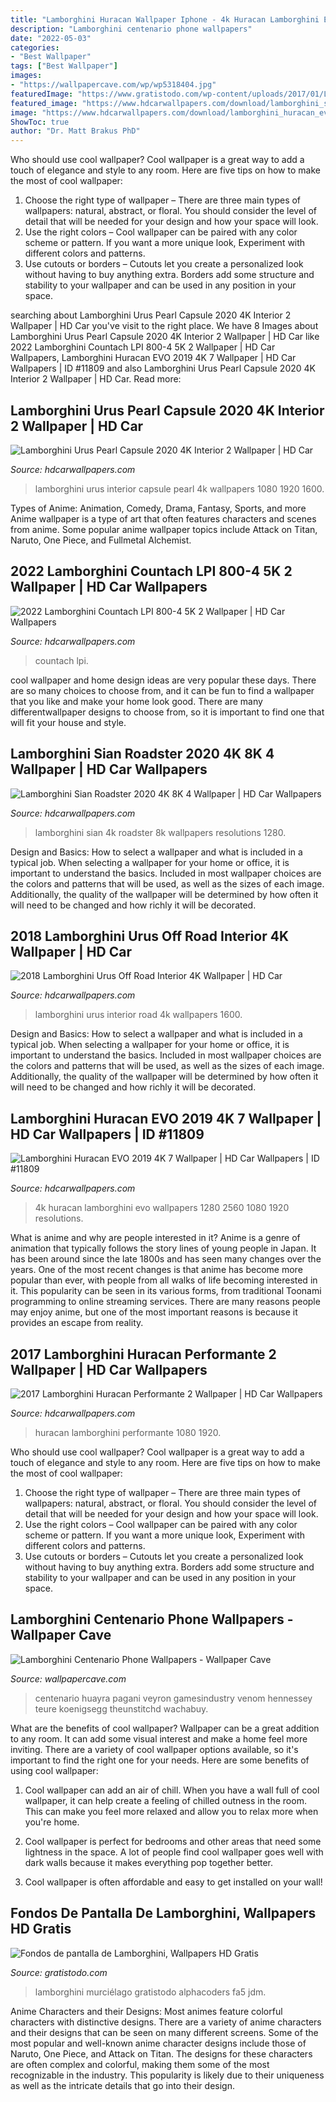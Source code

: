 ```yaml
---
title: "Lamborghini Huracan Wallpaper Iphone - 4k Huracan Lamborghini Evo Wallpapers 1280 2560 1080 1920 Resolutions"
description: "Lamborghini centenario phone wallpapers"
date: "2022-05-03"
categories:
- "Best Wallpaper"
tags: ["Best Wallpaper"]
images:
- "https://wallpapercave.com/wp/wp5318404.jpg"
featuredImage: "https://www.gratistodo.com/wp-content/uploads/2017/01/Lamborghini-Wallpapers-1920x1080p-4.jpg"
featured_image: "https://www.hdcarwallpapers.com/download/lamborghini_sian_roadster_2020_4k_8k_4-1280x720.jpg"
image: "https://www.hdcarwallpapers.com/download/lamborghini_huracan_evo_2019_4k_7-1280x720.jpg"
ShowToc: true
author: "Dr. Matt Brakus PhD"
---
```



Who should use cool wallpaper?
Cool wallpaper is a great way to add a touch of elegance and style to any room. Here are five tips on how to make the most of cool wallpaper: 
1) Choose the right type of wallpaper – There are three main types of wallpapers: natural, abstract, or floral. You should consider the level of detail that will be needed for your design and how your space will look. 
2) Use the right colors – Cool wallpaper can be paired with any color scheme or pattern. If you want a more unique look, Experiment with different colors and patterns. 
3) Use cutouts or borders – Cutouts let you create a personalized look without having to buy anything extra. Borders add some structure and stability to your wallpaper and can be used in any position in your space.

	

		
searching about Lamborghini Urus Pearl Capsule 2020 4K Interior 2 Wallpaper | HD Car you've visit to the right place. We have 8 Images about Lamborghini Urus Pearl Capsule 2020 4K Interior 2 Wallpaper | HD Car like 2022 Lamborghini Countach LPI 800-4 5K 2 Wallpaper | HD Car Wallpapers, Lamborghini Huracan EVO 2019 4K 7 Wallpaper | HD Car Wallpapers | ID #11809 and also Lamborghini Urus Pearl Capsule 2020 4K Interior 2 Wallpaper | HD Car. Read more:
		
    
## Lamborghini Urus Pearl Capsule 2020 4K Interior 2 Wallpaper | HD Car

<img loading=lazy src="https://www.hdcarwallpapers.com/download/lamborghini_urus_pearl_capsule_2020_4k_interior_2-1600x900.jpg" onerror="this.onerror=null;this.src='https://tse3.mm.bing.net/th?id=OIP.J5RC5oadFWeXO64lrT2shQHaEK&amp;pid=15.1';" alt="Lamborghini Urus Pearl Capsule 2020 4K Interior 2 Wallpaper | HD Car">

_Source: hdcarwallpapers.com_

>lamborghini urus interior capsule pearl 4k wallpapers 1080 1920 1600. 

	

Types of Anime: Animation, Comedy, Drama, Fantasy, Sports, and more
Anime wallpaper is a type of art that often features characters and scenes from anime. Some popular anime wallpaper topics include Attack on Titan, Naruto, One Piece, and Fullmetal Alchemist.

    
## 2022 Lamborghini Countach LPI 800-4 5K 2 Wallpaper | HD Car Wallpapers

<img loading=lazy src="https://www.hdcarwallpapers.com/download/2022_lamborghini_countach_lpi_800_4_5k_2-1600x900.jpg" onerror="this.onerror=null;this.src='https://tse1.mm.bing.net/th?id=OIP.jR2JsWc5WOCeJ06TJorpwAHaEK&amp;pid=15.1';" alt="2022 Lamborghini Countach LPI 800-4 5K 2 Wallpaper | HD Car Wallpapers">

_Source: hdcarwallpapers.com_

>countach lpi. 

	

cool wallpaper and home design ideas are very popular these days. There are so many choices to choose from, and it can be fun to find a wallpaper that you like and make your home look good. There are many differentwallpaper designs to choose from, so it is important to find one that will fit your house and style.

    
## Lamborghini Sian Roadster 2020 4K 8K 4 Wallpaper | HD Car Wallpapers

<img loading=lazy src="https://www.hdcarwallpapers.com/download/lamborghini_sian_roadster_2020_4k_8k_4-1280x720.jpg" onerror="this.onerror=null;this.src='https://tse1.mm.bing.net/th?id=OIP.srSnj-_xVQdHpPxHyiWLBAHaEK&amp;pid=15.1';" alt="Lamborghini Sian Roadster 2020 4K 8K 4 Wallpaper | HD Car Wallpapers">

_Source: hdcarwallpapers.com_

>lamborghini sian 4k roadster 8k wallpapers resolutions 1280. 

	

Design and Basics: How to select a wallpaper and what is included in a typical job.
When selecting a wallpaper for your home or office, it is important to understand the basics. Included in most wallpaper choices are the colors and patterns that will be used, as well as the sizes of each image. Additionally, the quality of the wallpaper will be determined by how often it will need to be changed and how richly it will be decorated.

    
## 2018 Lamborghini Urus Off Road Interior 4K Wallpaper | HD Car

<img loading=lazy src="http://www.hdcarwallpapers.com/download/2018_lamborghini_urus_off_road_interior_4k-1600x900.jpg" onerror="this.onerror=null;this.src='https://tse3.mm.bing.net/th?id=OIP.YWJXo6FPpT8lvXJzwqRoGgHaEK&amp;pid=15.1';" alt="2018 Lamborghini Urus Off Road Interior 4K Wallpaper | HD Car">

_Source: hdcarwallpapers.com_

>lamborghini urus interior road 4k wallpapers 1600. 

	

Design and Basics: How to select a wallpaper and what is included in a typical job.
When selecting a wallpaper for your home or office, it is important to understand the basics. Included in most wallpaper choices are the colors and patterns that will be used, as well as the sizes of each image. Additionally, the quality of the wallpaper will be determined by how often it will need to be changed and how richly it will be decorated.

    
## Lamborghini Huracan EVO 2019 4K 7 Wallpaper | HD Car Wallpapers | ID #11809

<img loading=lazy src="https://www.hdcarwallpapers.com/download/lamborghini_huracan_evo_2019_4k_7-1280x720.jpg" onerror="this.onerror=null;this.src='https://tse3.mm.bing.net/th?id=OIP.s3GSOgWsHBvmWRdRdQKu_AHaEK&amp;pid=15.1';" alt="Lamborghini Huracan EVO 2019 4K 7 Wallpaper | HD Car Wallpapers | ID #11809">

_Source: hdcarwallpapers.com_

>4k huracan lamborghini evo wallpapers 1280 2560 1080 1920 resolutions. 

	

What is anime and why are people interested in it?
Anime is a genre of animation that typically follows the story lines of young people in Japan. It has been around since the late 1800s and has seen many changes over the years. One of the most recent changes is that anime has become more popular than ever, with people from all walks of life becoming interested in it. This popularity can be seen in its various forms, from traditional Toonami programming to online streaming services. There are many reasons people may enjoy anime, but one of the most important reasons is because it provides an escape from reality.

    
## 2017 Lamborghini Huracan Performante 2 Wallpaper | HD Car Wallpapers

<img loading=lazy src="https://www.hdcarwallpapers.com/download/2017_lamborghini_huracan_performante_2-1920x1080.jpg" onerror="this.onerror=null;this.src='https://tse4.mm.bing.net/th?id=OIP.k0eNA9MLTvDmAyYIAKsO5QHaEK&amp;pid=15.1';" alt="2017 Lamborghini Huracan Performante 2 Wallpaper | HD Car Wallpapers">

_Source: hdcarwallpapers.com_

>huracan lamborghini performante 1080 1920. 

	

Who should use cool wallpaper?
Cool wallpaper is a great way to add a touch of elegance and style to any room. Here are five tips on how to make the most of cool wallpaper: 
1) Choose the right type of wallpaper – There are three main types of wallpapers: natural, abstract, or floral. You should consider the level of detail that will be needed for your design and how your space will look. 
2) Use the right colors – Cool wallpaper can be paired with any color scheme or pattern. If you want a more unique look, Experiment with different colors and patterns. 
3) Use cutouts or borders – Cutouts let you create a personalized look without having to buy anything extra. Borders add some structure and stability to your wallpaper and can be used in any position in your space.

    
## Lamborghini Centenario Phone Wallpapers - Wallpaper Cave

<img loading=lazy src="https://wallpapercave.com/wp/wp5318404.jpg" onerror="this.onerror=null;this.src='https://tse2.mm.bing.net/th?id=OIP.Sy8V1rmeUBo-iGa2G8b23gHaNK&amp;pid=15.1';" alt="Lamborghini Centenario Phone Wallpapers - Wallpaper Cave">

_Source: wallpapercave.com_

>centenario huayra pagani veyron gamesindustry venom hennessey teure koenigsegg theunstitchd wachabuy. 

	

What are the benefits of cool wallpaper?
Wallpaper can be a great addition to any room. It can add some visual interest and make a home feel more inviting. There are a variety of cool wallpaper options available, so it's important to find the right one for your needs. Here are some benefits of using cool wallpaper: 
1. Cool wallpaper can add an air of chill. When you have a wall full of cool wallpaper, it can help create a feeling of chilled outness in the room. This can make you feel more relaxed and allow you to relax more when you're home. 

2. Cool wallpaper is perfect for bedrooms and other areas that need some lightness in the space. A lot of people find cool wallpaper goes well with dark walls because it makes everything pop together better. 

3. Cool wallpaper is often affordable and easy to get installed on your wall!

    
## Fondos De Pantalla De Lamborghini, Wallpapers HD Gratis

<img loading=lazy src="https://www.gratistodo.com/wp-content/uploads/2017/01/Lamborghini-Wallpapers-1920x1080p-4.jpg" onerror="this.onerror=null;this.src='https://tse1.mm.bing.net/th?id=OIP.QH0IqXE0zflDhz5Ki1NUewHaEo&amp;pid=15.1';" alt="Fondos de pantalla de Lamborghini, Wallpapers HD Gratis">

_Source: gratistodo.com_

>lamborghini murciélago gratistodo alphacoders fa5 jdm. 

	

Anime Characters and their Designs: Most animes feature colorful characters with distinctive designs.
There are a variety of anime characters and their designs that can be seen on many different screens. Some of the most popular and well-known anime character designs include those of Naruto, One Piece, and Attack on Titan. The designs for these characters are often complex and colorful, making them some of the most recognizable in the industry. This popularity is likely due to their uniqueness as well as the intricate details that go into their design.

